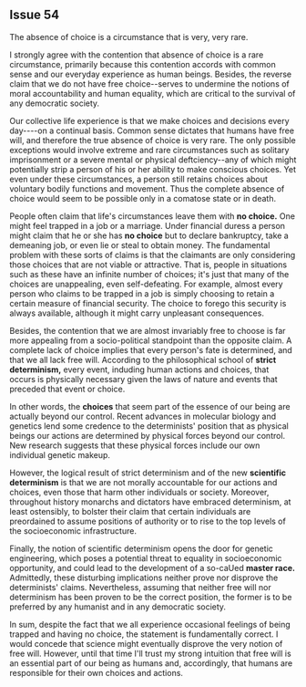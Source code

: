 
Issue 54
---------------------------

The absence of choice is a circumstance that is very, very rare.

I strongly agree with the contention that absence of choice is a rare circumstance, primarily
because this contention accords with common sense and our everyday experience as human
beings. Besides, the reverse claim that we do not have free choice--serves to undermine the
notions of moral accountability and human equality, which are critical to the survival of any
democratic society.

Our collective life experience is that we make choices and decisions every day----on a
continual basis. Common sense dictates that humans have free will, and therefore the true
absence of choice is very rare. The only possible exceptions would involve extreme and rare
circumstances such as solitary imprisonment or a severe mental or physical deftciency--any of
which might potentially strip a person of his or her ability to make conscious choices. Yet even
under these circumstances, a person still retains choices about voluntary bodily functions and
movement. Thus the complete absence of choice would seem to be possible only in a
comatose state or in death.

People often claim that life's circumstances leave them with **no choice.** One might feel
trapped in a job or a marriage. Under financial duress a person might claim that he or she has
**no choice** but to declare bankruptcy, take a demeaning job, or even lie or steal to obtain
money. The fundamental problem with these sorts of claims is that the claimants are only
considering those choices that are not viable or attractive. That is, people in situations such as
these have an infinite number of choices; it's just that many of the choices are unappealing,
even self-defeating. For example, almost every person who claims to be trapped in a job is
simply choosing to retain a certain measure of financial security. The choice to forego this
security is always available, although it might carry unpleasant consequences.

Besides, the contention that we are almost invariably free to choose is far more appealing
from a socio-political standpoint than the opposite claim. A complete lack of choice implies that
every person's fate is determined, and that we all lack free will. According to the philosophical
school of **strict determinism,** every event, induding human actions and choices, that occurs is
physically necessary given the laws of nature and events that preceded that event or choice.

In other words, the **choices** that seem part of the essence of our being are actually beyond
our control. Recent advances in molecular biology and genetics lend some credence to the
determinists' position that as physical beings our actions are determined by physical forces
beyond our control. New research suggests that these physical forces include our own
individual genetic makeup.

However, the logical result of strict determinism and of the new **scientific determinism** is
that we are not morally accountable for our actions and choices, even those that harm other
individuals or society. Moreover, throughout history monarchs and dictators have embraced
determinism, at least ostensibly, to bolster their claim that certain individuals are preordained
to assume positions of authority or to rise to the top levels of the socioeconomic infrastructure.

Finally, the notion of scientific determinism opens the door for genetic engineering, which
poses a potential threat to equality in socioeconomic opportunity, and could lead to the
development of a so-caUed **master race.** Admittedly, these disturbing implications neither
prove nor disprove the determinists' claims. Nevertheless, assuming that neither free will nor
determinism has been proven to be the correct position, the former is to be preferred by any
humanist and in any democratic society.

In sum, despite the fact that we all experience occasional feelings of being trapped and
having no choice, the statement is fundamentally correct. I would concede that science might
eventually disprove the very notion of free will. However, until that time I'll trust my strong
intuition that free will is an essential part of our being as humans and, accordingly, that humans
are responsible for their own choices and actions.


